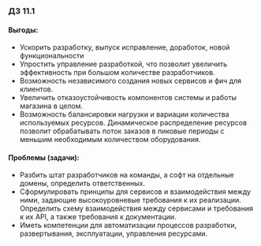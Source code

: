 ### ДЗ 11.1

#### Выгоды:
- Ускорить разработку, выпуск исправление, доработок, новой функциональности
- Упростить управление разработкой, что позволит увеличить эффективность при большом количестве разработчиков.
- Возможность независимого создания новых сервисов и фич для клиентов.
- Увеличить отказоустойчивость компонентов системы и работы магазина в целом.
- Возможность балансировки нагрузки и вариации количества используемых ресурсов. Динамическое распределение ресурсов позволит обрабатывать поток заказов в пиковые периоды с меньшим необходимым количеством оборудования.  
#### Проблемы (задачи):
- Разбить штат разработчиков на команды, а софт на отдельные домены, определить ответственных.
- Сформулировать принципы для сервисов и взаимодействия между ними, задающие высокоуровневые требования к их реализации. Определить схему взаимодействия между сервисами и требования к их API, а также требования к документации.
- Иметь компетенции для автоматизации процессов разработки, развертывания, эксплуатации, управления ресурсами.

